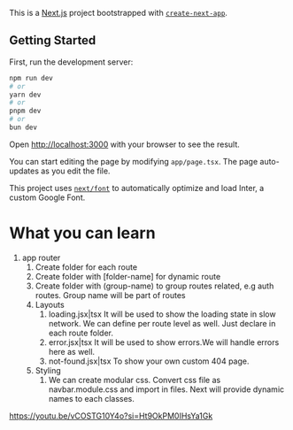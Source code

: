 This is a [Next.js](https://nextjs.org/) project bootstrapped with [`create-next-app`](https://github.com/vercel/next.js/tree/canary/packages/create-next-app).

## Getting Started

First, run the development server:

```bash
npm run dev
# or
yarn dev
# or
pnpm dev
# or
bun dev
```

Open [http://localhost:3000](http://localhost:3000) with your browser to see the result.

You can start editing the page by modifying `app/page.tsx`. The page auto-updates as you edit the file.

This project uses [`next/font`](https://nextjs.org/docs/basic-features/font-optimization) to automatically optimize and load Inter, a custom Google Font.

# What you can learn

1. app router
    1. Create folder for each route
    2. Create folder with [folder-name] for dynamic route
    3. Create folder with (group-name) to group routes related, e.g auth routes. Group name will be part of routes
    4. Layouts
        1. loading.jsx|tsx It will be used to show the loading state in slow network. We can define per route level as well. Just declare in each route folder.
        2. error.jsx|tsx It will be used to show errors.We will handle errors here as well.
        3. not-found.jsx|tsx To show your own custom 404 page.
    5. Styling
        1. We can create modular css. Convert css file as navbar.module.css and import in files. Next will provide dynamic  names to each classes.


https://youtu.be/vCOSTG10Y4o?si=Ht9OkPM0IHsYa1Gk